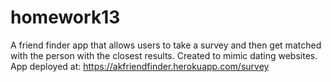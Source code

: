 # homework13

A friend finder app that allows users to take a survey and then get matched with the person with the closest results. 
Created to mimic dating websites.  App deployed at: https://akfriendfinder.herokuapp.com/survey

